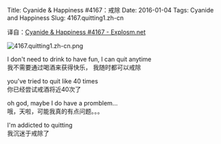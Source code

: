 Title: Cyanide & Happiness #4167：戒除
Date: 2016-01-04
Tags: Cyanide and Happiness
Slug: 4167.quitting1.zh-cn

译自：[Cyanide & Happiness #4167 - Explosm.net](http://explosm.net/comics/4167/)


![4167.quitting1.zh-cn.png](/static/images/comics/4167.quitting1.zh-cn.png)






I don't need to drink to have fun,
I can quit anytime          
我不需要通过喝酒来获得快乐，
我随时都可以戒除


you've tried to quit like 40 times      
你已经尝试戒酒将近40次了


oh god, maybe I do have a promblem...   
哦，天啦，可能我真的有点问题。。。

I'm addicted to quitting            
我沉迷于戒除了


